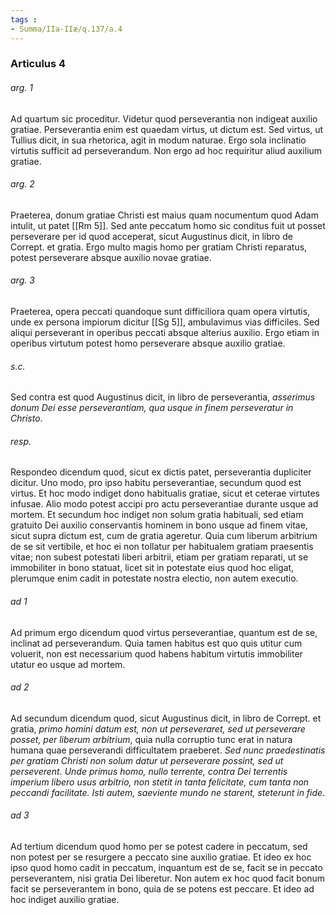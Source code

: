 ```yaml
---
tags : 
- Summa/IIa-IIæ/q.137/a.4
---
```


### Articulus 4

###### arg. 1
Ad quartum sic proceditur. Videtur quod perseverantia non indigeat auxilio gratiae. Perseverantia enim est quaedam virtus, ut dictum est. Sed virtus, ut Tullius dicit, in sua rhetorica, agit in modum naturae. Ergo sola inclinatio virtutis sufficit ad perseverandum. Non ergo ad hoc requiritur aliud auxilium gratiae.

###### arg. 2
Praeterea, donum gratiae Christi est maius quam nocumentum quod Adam intulit, ut patet [[Rm 5]]. Sed ante peccatum homo sic conditus fuit ut posset perseverare per id quod acceperat, sicut Augustinus dicit, in libro de Corrept. et gratia. Ergo multo magis homo per gratiam Christi reparatus, potest perseverare absque auxilio novae gratiae.

###### arg. 3
Praeterea, opera peccati quandoque sunt difficiliora quam opera virtutis, unde ex persona impiorum dicitur [[Sg 5]], ambulavimus vias difficiles. Sed aliqui perseverant in operibus peccati absque alterius auxilio. Ergo etiam in operibus virtutum potest homo perseverare absque auxilio gratiae.

###### s.c.
Sed contra est quod Augustinus dicit, in libro de perseverantia, *asserimus donum Dei esse perseverantiam, qua usque in finem perseveratur in Christo*.

###### resp.
Respondeo dicendum quod, sicut ex dictis patet, perseverantia dupliciter dicitur. Uno modo, pro ipso habitu perseverantiae, secundum quod est virtus. Et hoc modo indiget dono habitualis gratiae, sicut et ceterae virtutes infusae. Alio modo potest accipi pro actu perseverantiae durante usque ad mortem. Et secundum hoc indiget non solum gratia habituali, sed etiam gratuito Dei auxilio conservantis hominem in bono usque ad finem vitae, sicut supra dictum est, cum de gratia ageretur. Quia cum liberum arbitrium de se sit vertibile, et hoc ei non tollatur per habitualem gratiam praesentis vitae; non subest potestati liberi arbitrii, etiam per gratiam reparati, ut se immobiliter in bono statuat, licet sit in potestate eius quod hoc eligat, plerumque enim cadit in potestate nostra electio, non autem executio.

###### ad 1
Ad primum ergo dicendum quod virtus perseverantiae, quantum est de se, inclinat ad perseverandum. Quia tamen habitus est quo quis utitur cum voluerit, non est necessarium quod habens habitum virtutis immobiliter utatur eo usque ad mortem.

###### ad 2
Ad secundum dicendum quod, sicut Augustinus dicit, in libro de Corrept. et gratia, *primo homini datum est, non ut perseveraret, sed ut perseverare posset, per liberum arbitrium*, quia nulla corruptio tunc erat in natura humana quae perseverandi difficultatem praeberet. *Sed nunc praedestinatis per gratiam Christi non solum datur ut perseverare possint, sed ut perseverent. Unde primus homo, nullo terrente, contra Dei terrentis imperium libero usus arbitrio, non stetit in tanta felicitate, cum tanta non peccandi facilitate. Isti autem, saeviente mundo ne starent, steterunt in fide*.

###### ad 3
Ad tertium dicendum quod homo per se potest cadere in peccatum, sed non potest per se resurgere a peccato sine auxilio gratiae. Et ideo ex hoc ipso quod homo cadit in peccatum, inquantum est de se, facit se in peccato perseverantem, nisi gratia Dei liberetur. Non autem ex hoc quod facit bonum facit se perseverantem in bono, quia de se potens est peccare. Et ideo ad hoc indiget auxilio gratiae.

